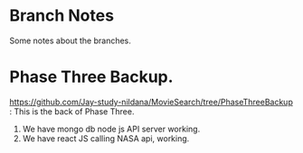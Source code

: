 # Branch Notes 

Some notes about the branches. 

# Phase Three Backup. 

https://github.com/Jay-study-nildana/MovieSearch/tree/PhaseThreeBackup : This is the back of Phase Three. 

1. We have mongo db node js API server working. 
1. We have react JS calling NASA api, working. 